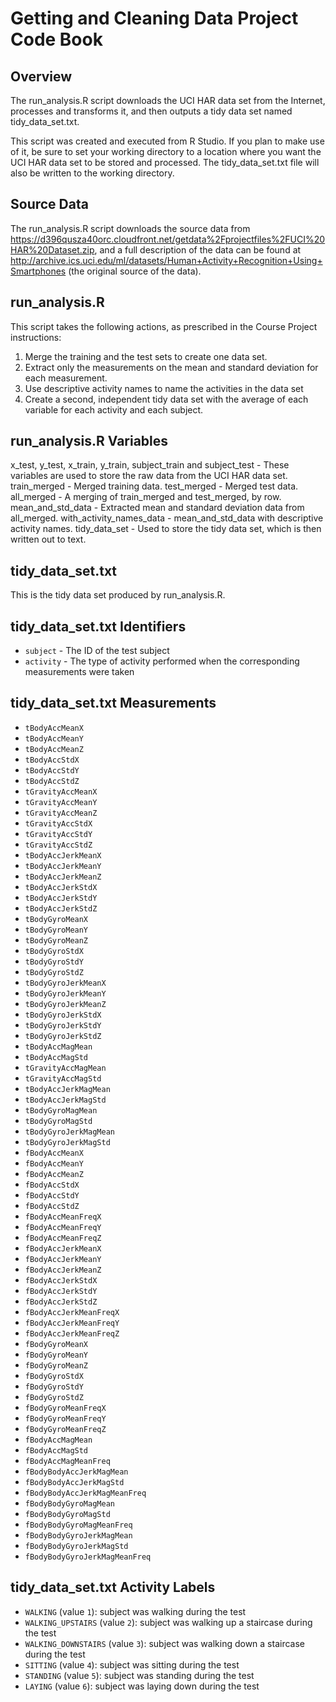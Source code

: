 # Getting and Cleaning Data Project Code Book

## Overview

The run_analysis.R script downloads the UCI HAR data set from the Internet, processes and transforms it, and then outputs a tidy data set named tidy_data_set.txt.

This script was created and executed from R Studio. If you plan to make use of it, be sure to set your working directory to a location where you want the UCI HAR data set to be stored and processed. The tidy_data_set.txt file will also be written to the working directory.

## Source Data

The run_analysis.R script downloads the source data from https://d396qusza40orc.cloudfront.net/getdata%2Fprojectfiles%2FUCI%20HAR%20Dataset.zip, and a full description of the data can be found at http://archive.ics.uci.edu/ml/datasets/Human+Activity+Recognition+Using+Smartphones (the original source of the data).

## run_analysis.R

This script takes the following actions, as prescribed in the Course Project instructions:

1. Merge the training and the test sets to create one data set.
2. Extract only the measurements on the mean and standard deviation for each measurement.
3. Use descriptive activity names to name the activities in the data set
4. Create a second, independent tidy data set with the average of each variable for each activity and each subject.

## run_analysis.R Variables

x_test, y_test, x_train, y_train, subject_train and subject_test - These variables are used to store the raw data from the UCI HAR data set.
train_merged - Merged training data.
test_merged - Merged test data.
all_merged - A merging of train_merged and test_merged, by row.
mean_and_std_data - Extracted mean and standard deviation data from all_merged.
with_activity_names_data - mean_and_std_data with descriptive activity names.
tidy_data_set - Used to store the tidy data set, which is then written out to text.

## tidy_data_set.txt

This is the tidy data set produced by run_analysis.R.

## tidy_data_set.txt Identifiers

* `subject` - The ID of the test subject
* `activity` - The type of activity performed when the corresponding measurements were taken

## tidy_data_set.txt Measurements

* `tBodyAccMeanX`
* `tBodyAccMeanY`
* `tBodyAccMeanZ`
* `tBodyAccStdX`
* `tBodyAccStdY`
* `tBodyAccStdZ`
* `tGravityAccMeanX`
* `tGravityAccMeanY`
* `tGravityAccMeanZ`
* `tGravityAccStdX`
* `tGravityAccStdY`
* `tGravityAccStdZ`
* `tBodyAccJerkMeanX`
* `tBodyAccJerkMeanY`
* `tBodyAccJerkMeanZ`
* `tBodyAccJerkStdX`
* `tBodyAccJerkStdY`
* `tBodyAccJerkStdZ`
* `tBodyGyroMeanX`
* `tBodyGyroMeanY`
* `tBodyGyroMeanZ`
* `tBodyGyroStdX`
* `tBodyGyroStdY`
* `tBodyGyroStdZ`
* `tBodyGyroJerkMeanX`
* `tBodyGyroJerkMeanY`
* `tBodyGyroJerkMeanZ`
* `tBodyGyroJerkStdX`
* `tBodyGyroJerkStdY`
* `tBodyGyroJerkStdZ`
* `tBodyAccMagMean`
* `tBodyAccMagStd`
* `tGravityAccMagMean`
* `tGravityAccMagStd`
* `tBodyAccJerkMagMean`
* `tBodyAccJerkMagStd`
* `tBodyGyroMagMean`
* `tBodyGyroMagStd`
* `tBodyGyroJerkMagMean`
* `tBodyGyroJerkMagStd`
* `fBodyAccMeanX`
* `fBodyAccMeanY`
* `fBodyAccMeanZ`
* `fBodyAccStdX`
* `fBodyAccStdY`
* `fBodyAccStdZ`
* `fBodyAccMeanFreqX`
* `fBodyAccMeanFreqY`
* `fBodyAccMeanFreqZ`
* `fBodyAccJerkMeanX`
* `fBodyAccJerkMeanY`
* `fBodyAccJerkMeanZ`
* `fBodyAccJerkStdX`
* `fBodyAccJerkStdY`
* `fBodyAccJerkStdZ`
* `fBodyAccJerkMeanFreqX`
* `fBodyAccJerkMeanFreqY`
* `fBodyAccJerkMeanFreqZ`
* `fBodyGyroMeanX`
* `fBodyGyroMeanY`
* `fBodyGyroMeanZ`
* `fBodyGyroStdX`
* `fBodyGyroStdY`
* `fBodyGyroStdZ`
* `fBodyGyroMeanFreqX`
* `fBodyGyroMeanFreqY`
* `fBodyGyroMeanFreqZ`
* `fBodyAccMagMean`
* `fBodyAccMagStd`
* `fBodyAccMagMeanFreq`
* `fBodyBodyAccJerkMagMean`
* `fBodyBodyAccJerkMagStd`
* `fBodyBodyAccJerkMagMeanFreq`
* `fBodyBodyGyroMagMean`
* `fBodyBodyGyroMagStd`
* `fBodyBodyGyroMagMeanFreq`
* `fBodyBodyGyroJerkMagMean`
* `fBodyBodyGyroJerkMagStd`
* `fBodyBodyGyroJerkMagMeanFreq`

## tidy_data_set.txt Activity Labels

* `WALKING` (value `1`): subject was walking during the test
* `WALKING_UPSTAIRS` (value `2`): subject was walking up a staircase during the test
* `WALKING_DOWNSTAIRS` (value `3`): subject was walking down a staircase during the test
* `SITTING` (value `4`): subject was sitting during the test
* `STANDING` (value `5`): subject was standing during the test
* `LAYING` (value `6`): subject was laying down during the test
